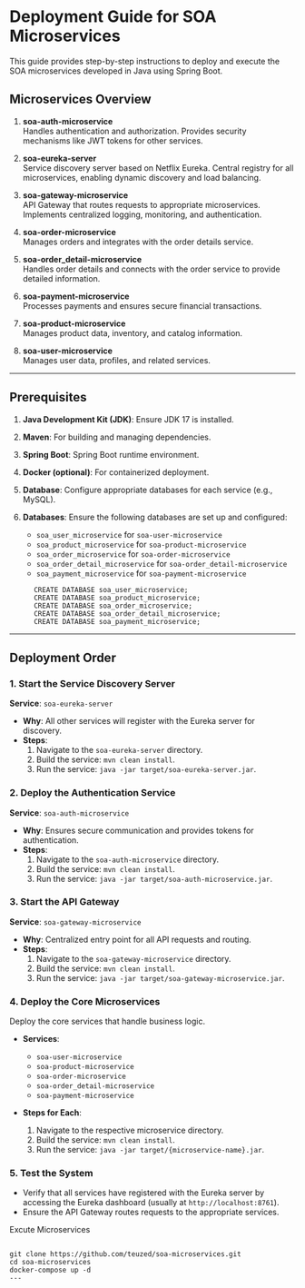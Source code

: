 

# Deployment Guide for SOA Microservices

This guide provides step-by-step instructions to deploy and execute the SOA microservices developed in Java using Spring Boot.

## Microservices Overview

1. **soa-auth-microservice**  
   Handles authentication and authorization. Provides security mechanisms like JWT tokens for other services.

2. **soa-eureka-server**  
   Service discovery server based on Netflix Eureka. Central registry for all microservices, enabling dynamic discovery and load balancing.

3. **soa-gateway-microservice**  
   API Gateway that routes requests to appropriate microservices. Implements centralized logging, monitoring, and authentication.

4. **soa-order-microservice**  
   Manages orders and integrates with the order details service.

5. **soa-order_detail-microservice**  
   Handles order details and connects with the order service to provide detailed information.

6. **soa-payment-microservice**  
   Processes payments and ensures secure financial transactions.

7. **soa-product-microservice**  
   Manages product data, inventory, and catalog information.

8. **soa-user-microservice**  
   Manages user data, profiles, and related services.

---

## Prerequisites

1. **Java Development Kit (JDK)**: Ensure JDK 17 is installed.
2. **Maven**: For building and managing dependencies.
3. **Spring Boot**: Spring Boot runtime environment.
4. **Docker (optional)**: For containerized deployment.
5. **Database**: Configure appropriate databases for each service (e.g., MySQL).

6. **Databases**: Ensure the following databases are set up and configured:
    - `soa_user_microservice` for `soa-user-microservice`
    - `soa_product_microservice` for `soa-product-microservice`
    - `soa_order_microservice` for `soa-order-microservice`
    - `soa_order_detail_microservice` for `soa-order_detail-microservice`
    - `soa_payment_microservice` for `soa-payment-microservice`

```MySQL
      CREATE DATABASE soa_user_microservice;
      CREATE DATABASE soa_product_microservice;
      CREATE DATABASE soa_order_microservice; 
      CREATE DATABASE soa_order_detail_microservice;
      CREATE DATABASE soa_payment_microservice;
  ```

---

## Deployment Order

### 1. Start the Service Discovery Server
**Service**: `soa-eureka-server`  
- **Why**: All other services will register with the Eureka server for discovery.  
- **Steps**:
  1. Navigate to the `soa-eureka-server` directory.
  2. Build the service: `mvn clean install`.
  3. Run the service: `java -jar target/soa-eureka-server.jar`.

### 2. Deploy the Authentication Service
**Service**: `soa-auth-microservice`  
- **Why**: Ensures secure communication and provides tokens for authentication.  
- **Steps**:
  1. Navigate to the `soa-auth-microservice` directory.
  2. Build the service: `mvn clean install`.
  3. Run the service: `java -jar target/soa-auth-microservice.jar`.

### 3. Start the API Gateway
**Service**: `soa-gateway-microservice`  
- **Why**: Centralized entry point for all API requests and routing.  
- **Steps**:
  1. Navigate to the `soa-gateway-microservice` directory.
  2. Build the service: `mvn clean install`.
  3. Run the service: `java -jar target/soa-gateway-microservice.jar`.

### 4. Deploy the Core Microservices
Deploy the core services that handle business logic.  
- **Services**:
  - `soa-user-microservice`
  - `soa-product-microservice`
  - `soa-order-microservice`
  - `soa-order_detail-microservice`
  - `soa-payment-microservice`

- **Steps for Each**:
  1. Navigate to the respective microservice directory.
  2. Build the service: `mvn clean install`.
  3. Run the service: `java -jar target/{microservice-name}.jar`.

### 5. Test the System
- Verify that all services have registered with the Eureka server by accessing the Eureka dashboard (usually at `http://localhost:8761`).
- Ensure the API Gateway routes requests to the appropriate services.


Excute Microservices 

```

git clone https://github.com/teuzed/soa-microservices.git
cd soa-microservices
docker-compose up -d 
---
